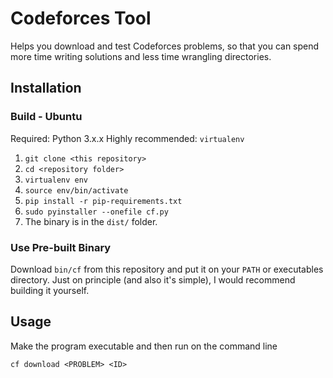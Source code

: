# Codeforces Tool

Helps you download and test Codeforces problems, so that you can spend more time writing solutions and less time wrangling directories.

## Installation

### Build - Ubuntu

Required: Python 3.x.x
Highly recommended: `virtualenv`

1. `git clone <this repository>`
2. `cd <repository folder>`
3. `virtualenv env`
4. `source env/bin/activate`
5. `pip install -r pip-requirements.txt`
6. `sudo pyinstaller --onefile cf.py`
7. The binary is in the `dist/` folder.

### Use Pre-built Binary

Download `bin/cf` from this repository and put it on your `PATH` or executables directory.  Just on principle (and also it's simple), I would recommend building it yourself.

## Usage

Make the program executable and then run on the command line

`cf download <PROBLEM> <ID>`
